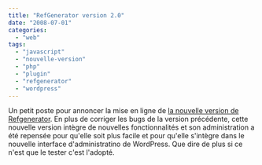 ```yaml
---
title: "RefGenerator version 2.0"
date: "2008-07-01"
categories: 
  - "web"
tags: 
  - "javascript"
  - "nouvelle-version"
  - "php"
  - "plugin"
  - "refgenerator"
  - "wordpress"
---
```


Un petit poste pour annoncer la mise en ligne de [la nouvelle version de Refgenerator](http://nyams.planbweb.com/blog/refgenerator/ "Présentation complète de RefGenerator"). En plus de corriger les bugs de la version précédente, cette nouvelle version intègre de nouvelles fonctionnalités et son administration a été repensée pour qu'elle soit plus facile et pour qu'elle s'intègre dans le nouvelle interface d'administratino de WordPress. Que dire de plus si ce n'est que le tester c'est l'adopté.
